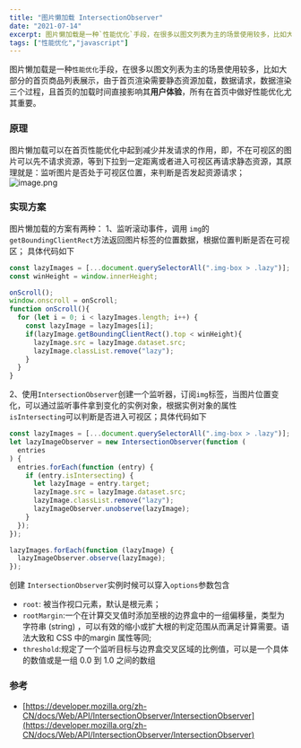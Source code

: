 ```yaml
---
title: "图片懒加载 IntersectionObserver"
date: "2021-07-14"
excerpt: 图片懒加载是一种`性能优化`手段，在很多以图文列表为主的场景使用较多，比如大部分的首页商品列表展示
tags: ["性能优化","javascript"]
---
```



图片懒加载是一种`性能优化`手段，在很多以图文列表为主的场景使用较多，比如大部分的首页商品列表展示，由于首页渲染需要静态资源加载，数据请求，数据渲染三个过程，且首页的加载时间直接影响其**用户体验**，所有在首页中做好性能优化尤其重要。
### 原理
图片懒加载可以在首页性能优化中起到减少并发请求的作用，即，不在可视区的图片可以先不请求资源，等到下拉到一定距离或者进入可视区再请求静态资源，其原理就是：监听图片是否处于可视区位置，来判断是否发起资源请求；
![image.png](https://cdn.nlark.com/yuque/0/2023/png/241994/1691504692025-d8eb52a5-f4ea-4e08-a8ea-bf7048f46890.png)
### 实现方案
图片懒加载的方案有两种：
1、监听滚动事件，调用 `img`的 `getBoundingClientRect`方法返回图片标签的位置数据，根据位置判断是否在可视区；
具体代码如下
```javascript
const lazyImages = [...document.querySelectorAll(".img-box > .lazy")];
const winHeight = window.innerHeight;

onScroll();
window.onscroll = onScroll;
function onScroll(){
  for (let i = 0; i < lazyImages.length; i++) {
    const lazyImage = lazyImages[i];
    if(lazyImage.getBoundingClientRect().top < winHeight){
      lazyImage.src = lazyImage.dataset.src;
      lazyImage.classList.remove("lazy");
    }
  }
}
```
2、使用`IntersectionObserver`创建一个监听器，订阅`img`标签，当图片位置变化，可以通过监听事件拿到变化的实例对象，根据实例对象的属性`isIntersecting`可以判断是否进入可视区；具体代码如下
```javascript
const lazyImages = [...document.querySelectorAll(".img-box > .lazy")];
let lazyImageObserver = new IntersectionObserver(function (
  entries
) {
  entries.forEach(function (entry) {
    if (entry.isIntersecting) {
      let lazyImage = entry.target;
      lazyImage.src = lazyImage.dataset.src;
      lazyImage.classList.remove("lazy");
      lazyImageObserver.unobserve(lazyImage);
    }
  });
});

lazyImages.forEach(function (lazyImage) {
  lazyImageObserver.observe(lazyImage);
});
```
创建 `IntersectionObserver`实例时候可以穿入`options`参数包含
- `root`: 被当作视口元素，默认是根元素；
- `rootMargin`:一个在计算交叉值时添加至根的边界盒中的一组偏移量，类型为字符串 (string) ，可以有效的缩小或扩大根的判定范围从而满足计算需要。语法大致和 CSS 中的margin 属性等同;
- `threshold`:规定了一个监听目标与边界盒交叉区域的比例值，可以是一个具体的数值或是一组 0.0 到 1.0 之间的数组
### 参考

- [https://developer.mozilla.org/zh-CN/docs/Web/API/IntersectionObserver/IntersectionObserver](https://developer.mozilla.org/zh-CN/docs/Web/API/IntersectionObserver/IntersectionObserver)

